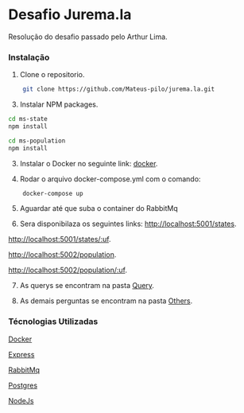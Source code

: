 # Desafio Jurema.la

Resolução do desafio passado pelo Arthur Lima.

### Instalação

1. Clone o repositorio.
```sh
    git clone https://github.com/Mateus-pilo/jurema.la.git
```
3. Instalar NPM packages.
```sh
cd ms-state
npm install

cd ms-population
npm install
```
3. Instalar o Docker no seguinte link:
[docker](https://www.docker.com/).

4. Rodar o arquivo docker-compose.yml com o comando:
```sh 
    docker-compose up
```
5. Aguardar até que suba o container do RabbitMq

6. Sera disponibilaza os seguintes links:
[http://localhost:5001/states](http://localhost:5001/states).

[http://localhost:5001/states/:uf](http://localhost:5001/states/:uf).

[http://localhost:5002/population](http://localhost:5002/population).

[http://localhost:5002/population/:uf](http://localhost:5002/population/:uf).

7. As querys se encontram na pasta [Query](https://github.com/Mateus-pilo/jurema.la/tree/master/querys).

8. As demais perguntas se encontram na pasta [Others](https://github.com/Mateus-pilo/jurema.la/tree/master/others).

### Técnologias Utilizadas
[Docker](https://www.docker.com/)

[Express](https://expressjs.com/pt-br/)

[RabbitMq](https://www.rabbitmq.com/)

[Postgres](https://www.postgresql.org/)

[NodeJs](https://nodejs.org/en/)


